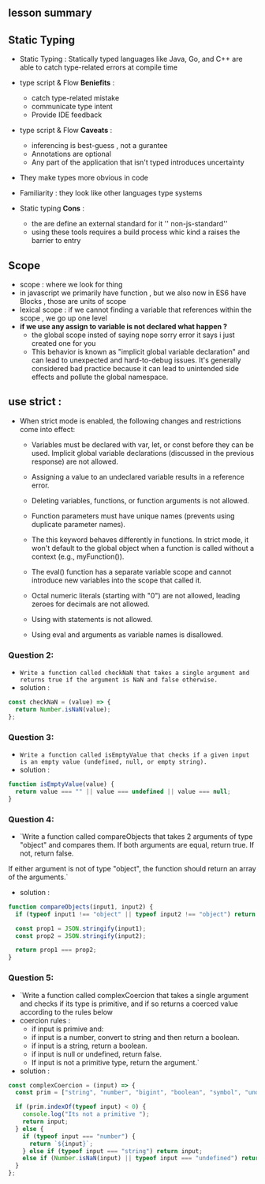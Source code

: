 ## lesson summary 
## Static Typing 
 -  Static Typing : Statically typed languages like Java, Go, and C++ are able to catch type-related errors at compile time
- type script & Flow **Beniefits** : 
    - catch type-related mistake 
    - communicate type intent 
    - Provide IDE feedback
- type script & Flow **Caveats** :
    - inferencing is best-guess , not a gurantee
    - Annotations are optional 
    - Any part of the application that isn't typed introduces uncertainty
- They make types more obvious in code 
- Familiarity : they look like other languages type systems

- Static typing **Cons** : 
    - the are define an external standard for it '' non-js-standard''
    - using these tools requires a build process whic kind a raises the barrier to entry 


## Scope 
- scope : where we look for thing 
- in javascript we primarily have function , but we also now in ES6 have Blocks , those are units of scope 
- lexical scope : if we cannot finding a variable that references within the scope , we go up one level
- **if we use any assign to variable is not declared what happen ?**
  - the global scope insted of saying nope sorry error it says i just created one for you 
  - This behavior is known as "implicit global variable declaration" and can lead to unexpected and hard-to-debug issues. It's generally considered bad practice because it can lead to unintended side effects and pollute the global namespace.


## use strict : 
- When strict mode is enabled, the following changes and restrictions come into effect:
     - Variables must be declared with var, let, or const before they can be used. Implicit global variable declarations (discussed in the previous response) are not allowed.

     - Assigning a value to an undeclared variable results in a reference error.

     - Deleting variables, functions, or function arguments is not allowed.

    - Function parameters must have unique names (prevents using duplicate parameter names).

    - The this keyword behaves differently in functions. In strict mode, it won't default to the global object when a function is called without a context (e.g., myFunction()).

    - The eval() function has a separate variable scope and cannot introduce new variables into the scope that called it.

    - Octal numeric literals (starting with "0") are not allowed, leading zeroes for decimals are not allowed.

    - Using with statements is not allowed.

    - Using eval and arguments as variable names is disallowed.

### Question 2: 
- `Write a function called checkNaN that takes a single argument and returns true if the argument is NaN and false otherwise.`
- solution : 
``` javascript 
const checkNaN = (value) => {
  return Number.isNaN(value);
};

```
### Question 3: 
- `Write a function called isEmptyValue that checks if a given input is an empty value (undefined, null, or empty string).`
- solution : 
``` javascript 
function isEmptyValue(value) {
  return value === "" || value === undefined || value === null;
}


```
### Question 4: 
- `Write a function called compareObjects that takes 2 arguments of type "object" and compares them. If both arguments are equal, return true. If not, return false.

If either argument is not of type "object", the function should return an array of the arguments.`
- solution : 
``` javascript 
function compareObjects(input1, input2) {
  if (typeof input1 !== "object" || typeof input2 !== "object") return false;

  const prop1 = JSON.stringify(input1);
  const prop2 = JSON.stringify(input2);

  return prop1 === prop2;
}


```
### Question 5: 
- `Write a function called complexCoercion that takes a single argument and checks if its type is primitive, and if so returns a coerced value according to the rules below 
- coercion rules :
    - if input is primive and:
    - if input is a number, convert to string and then return a boolean.
    - if input is a string, return a boolean.
    - if input is null or undefined, return false.
    - If input is not a primitive type, return the argument.`
- solution : 
``` javascript 
const complexCoercion = (input) => {
  const prim = ["string", "number", "bigint", "boolean", "symbol", "undefined"];

  if (prim.indexOf(typeof input) < 0) {
    console.log("Its not a primitive ");
    return input;
  } else {
    if (typeof input === "number") {
      return `${input}`;
    } else if (typeof input === "string") return input;
    else if (Number.isNaN(input) || typeof input === "undefined") return false;
  }
};


```
